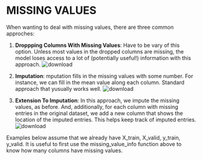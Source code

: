 # MISSING VALUES
When wanting to deal with missing values, there are three common approches:

1) **Droppping Columns With Missing Values**: Have to be vary of this option. Unless most values in the dropped columns are missing, the model loses access to a lot of (potentially useful!) information with this approach.
![download](https://github.com/user-attachments/assets/04ef376b-4d8f-47ef-9cb3-51e820d8ac9c)

2) **Imputation**: mputation fills in the missing values with some number. For instance, we can fill in the mean value along each column. Standard approach that yusually works well.
![download](https://github.com/user-attachments/assets/78fc8c1b-5833-4f29-8ef8-3985f497a1ef)

3) **Extension To Imputation**: In this approach, we impute the missing values, as before. And, additionally, for each column with missing entries in the original dataset, we add a new column that shows the location of the imputed entries. This helps keep track of imputed entries.
![download](https://github.com/user-attachments/assets/da3343e5-26e1-48b1-adc7-23fcecc994f6)

Examples below assume that we already have X_train, X_valid, y_train, y_valid. It is useful to first use the missing_value_info function above to know how many columns have missing values.
